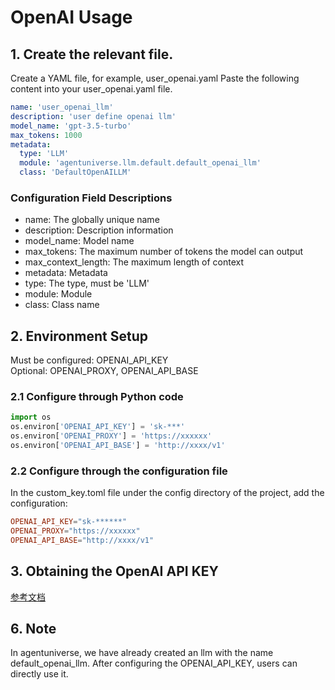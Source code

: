 # OpenAI Usage
## 1. Create the relevant file.
Create a YAML file, for example, user_openai.yaml
Paste the following content into your user_openai.yaml file.
```yaml
name: 'user_openai_llm'
description: 'user define openai llm'
model_name: 'gpt-3.5-turbo'
max_tokens: 1000
metadata:
  type: 'LLM'
  module: 'agentuniverse.llm.default.default_openai_llm'
  class: 'DefaultOpenAILLM'
```
### Configuration Field Descriptions
*  name: The globally unique name
* description: Description information
* model_name: Model name
* max_tokens: The maximum number of tokens the model can output
* max_context_length: The maximum length of context
* metadata: Metadata
* type: The type, must be 'LLM'
* module: Module
* class: Class name
## 2. Environment Setup
Must be configured: OPENAI_API_KEY    
Optional: OPENAI_PROXY, OPENAI_API_BASE
### 2.1 Configure through Python code
```python
import os
os.environ['OPENAI_API_KEY'] = 'sk-***'
os.environ['OPENAI_PROXY'] = 'https://xxxxxx'
os.environ['OPENAI_API_BASE'] = 'http://xxxx/v1'
```
### 2.2 Configure through the configuration file
In the custom_key.toml file under the config directory of the project, add the configuration:
```toml
OPENAI_API_KEY="sk-******"
OPENAI_PROXY="https://xxxxxx"
OPENAI_API_BASE="http://xxxx/v1"
```
## 3. Obtaining the OpenAI API KEY 
[参考文档](https://platform.openai.com/account/api-keys)

## 6. Note
In agentuniverse, we have already created an llm with the name default_openai_llm. After configuring the OPENAI_API_KEY, users can directly use it.


